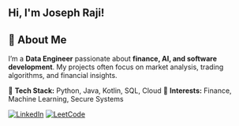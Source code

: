 ## Hi, I'm Joseph Raji!

## 🚀 About Me  
I’m a **Data Engineer** passionate about **finance, AI, and software development**. My projects often focus on market analysis, trading algorithms, and financial insights.

🔹 **Tech Stack:** Python, Java, Kotlin, SQL, Cloud
🔹 **Interests:** Finance, Machine Learning, Secure Systems

[![LinkedIn](https://img.shields.io/badge/LinkedIn-0077B5?style=for-the-badge&logo=linkedin&logoColor=white)](https://www.linkedin.com/in/josephraji/)
[![LeetCode](https://img.shields.io/badge/LeetCode-FFA116?style=for-the-badge&logo=LeetCode&logoColor=white)](https://leetcode.com/joseph-raji/)


